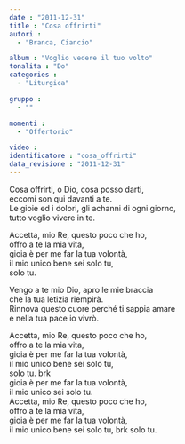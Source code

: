 ```yaml
---
date : "2011-12-31"
title : "Cosa offrirti"
autori : 
  - "Branca, Ciancio"

album : "Voglio vedere il tuo volto"
tonalita : "Do"
categories : 
  - "Liturgica"

gruppo : 
  - ""

momenti : 
  - "Offertorio"

video : 
identificatore : "cosa_offrirti"
data_revisione : "2011-12-31"
---
```

  
  
  
  
  
  
  
  
  
  
Cosa offrirti, o Dio, cosa posso darti,  
eccomi son qui davanti a te.      
Le gioie ed i dolori, gli achanni di ogni giorno,  
tutto voglio vivere in te.    
  
  
  
Accetta, mio Re, questo poco che ho,  
offro a te la mia vita,    
gioia è per me far la tua volontà,  
il mio unico bene sei solo tu,   
solo tu.          
  
  
  
  
Vengo a te mio Dio, apro le mie braccia  
che la tua letizia riempirà.  
Rinnova questo cuore perché ti sappia amare  
e nella tua pace io vivrò.  
  
  
  
Accetta, mio Re, questo poco che ho,  
offro a te la mia vita,    
gioia è per me far la tua volontà,  
il mio unico bene sei solo tu,   
solo tu. brk          
gioia è per me far la tua volontà,  
il mio unico  sei solo tu.    
Accetta, mio Re, questo poco che ho,  
offro a te la mia vita,    
gioia è per me far la tua volontà,  
il mio unico bene sei solo tu, brk solo tu.        
  
  
  
  
